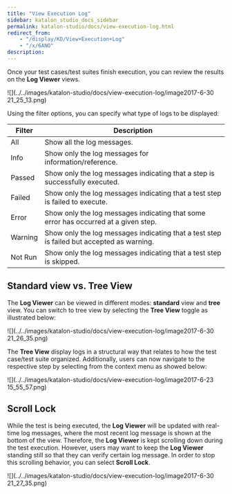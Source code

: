 ```yaml
---
title: "View Execution Log" 
sidebar: katalon_studio_docs_sidebar
permalink: katalon-studio/docs/view-execution-log.html 
redirect_from:
    - "/display/KD/View+Execution+Log"
    - "/x/6ANO"
description: 
---
```

Once your test cases/test suites finish execution, you can review the results on the **Log Viewer** views.

![](../../images/katalon-studio/docs/view-execution-log/image2017-6-30 21_25_13.png)

Using the filter options, you can specify what type of logs to be displayed:

| Filter | Description |
| --- | --- |
| All | Show all the log messages. |
| Info | Show only the log messages for information/reference. |
| Passed | Show only the log messages indicating that a step is successfully executed. |
| Failed | Show only the log messages indicating that a test step is failed to execute. |
| Error | Show only the log messages indicating that some error has occurred at a given step. |
| Warning | Show only the log messages indicating that a test step is failed but accepted as warning. |
| Not Run | Show only the log messages indicating that a test step is skipped. |

Standard view vs. Tree View
---------------------------

The **Log Viewer** can be viewed in different modes: **standard** view and **tree** view. You can switch to tree view by selecting the **Tree View** toggle as illustrated below:

![](../../images/katalon-studio/docs/view-execution-log/image2017-6-30 21_26_35.png)

The **Tree View** display logs in a structural way that relates to how the test case/test suite organized. Additionally, users can now navigate to the respective step by selecting from the context menu as showed below:

![](../../images/katalon-studio/docs/view-execution-log/image2017-6-23 15_55_57.png)

Scroll Lock
-----------

While the test is being executed, the **Log Viewer** will be updated with real-time log messages, where the most recent log message is shown at the bottom of the view. Therefore, the **Log Viewer** is kept scrolling down during the test execution. However, users may want to keep the **Log Viewer** standing still so that they can verify certain log message. In order to stop this scrolling behavior, you can select **Scroll Lock**.

![](../../images/katalon-studio/docs/view-execution-log/image2017-6-30 21_27_35.png)